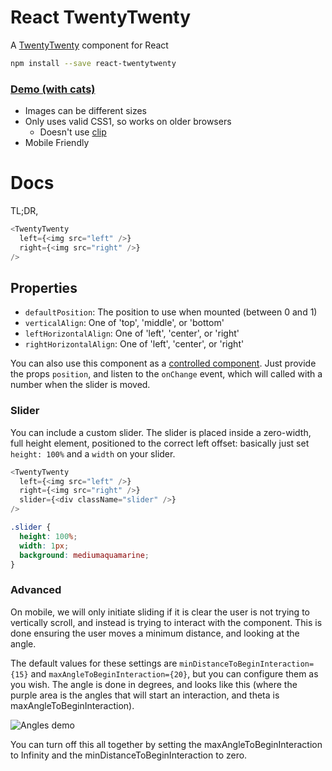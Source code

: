 # React TwentyTwenty

A [TwentyTwenty](http://zurb.com/playground/twentytwenty) component for React

```bash
npm install --save react-twentytwenty
```

### [Demo (with cats)](http://jacobp100.github.io/react-twentytwenty/)

* Images can be different sizes
* Only uses valid CSS1, so works on older browsers
  * Doesn't use [clip](https://developer.mozilla.org/en/docs/Web/CSS/clip)
* Mobile Friendly

# Docs

TL;DR,

```js
<TwentyTwenty
  left={<img src="left" />}
  right={<img src="right" />}
/>
```

## Properties

* `defaultPosition`: The position to use when mounted (between 0 and 1)
* `verticalAlign`: One of 'top', 'middle', or 'bottom'
* `leftHorizontalAlign`: One of 'left', 'center', or 'right'
* `rightHorizontalAlign`: One of 'left', 'center', or 'right'

You can also use this component as a [controlled component](https://reactjs.org/docs/uncontrolled-components.html). Just provide the props `position`, and listen to the `onChange` event, which will called with a number when the slider is moved.

### Slider

You can include a custom slider. The slider is placed inside a zero-width, full height element, positioned to the correct left offset: basically just set `height: 100%` and a `width` on your slider.

```js
<TwentyTwenty
  left={<img src="left" />}
  right={<img src="right" />}
  slider={<div className="slider" />}
/>
```

```css
.slider {
  height: 100%;
  width: 1px;
  background: mediumaquamarine;
}
```

### Advanced

On mobile, we will only initiate sliding if it is clear the user is not trying to vertically scroll, and instead is trying to interact with the component. This is done ensuring the user moves a minimum distance, and looking at the angle.

The default values for these settings are `minDistanceToBeginInteraction={15}` and `maxAngleToBeginInteraction={20}`, but you can configure them as you wish. The angle is done in degrees, and looks like this (where the purple area is the angles that will start an interaction, and theta is maxAngleToBeginInteraction).

![Angles demo](https://raw.githubusercontent.com/jacobp100/react-twentytwenty/master/assets/angles.png)

You can turn off this all together by setting the maxAngleToBeginInteraction to Infinity and the minDistanceToBeginInteraction to zero.
